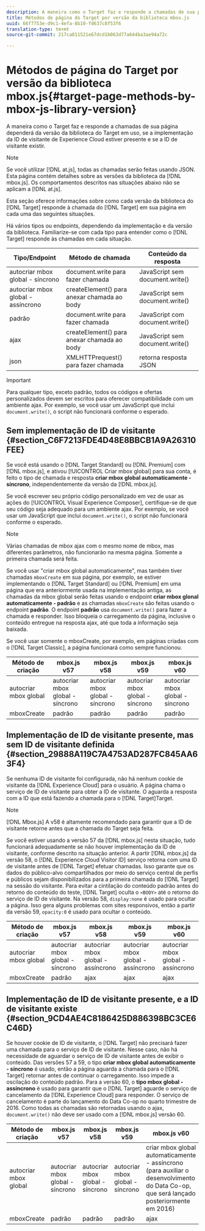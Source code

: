```yaml
---
description: A maneira como o Target faz e responde a chamadas de sua página dependerá da versão da biblioteca do Target em uso, se a implementação da ID de visitante de Experience Cloud estiver presente e se a ID de visitante existir.
title: Métodos de página do Target por versão da biblioteca mbox.js
uuid: 66f7753e-d9c1-4efa-8b10-fd637c8f53f6
translation-type: tm+mt
source-git-commit: 217ca811521e67dcd1b063d77a644ba3ae94a72c

---
```



# Métodos de página do Target por versão da biblioteca mbox.js{#target-page-methods-by-mbox-js-library-version}

A maneira como o Target faz e responde a chamadas de sua página dependerá da versão da biblioteca do Target em uso, se a implementação da ID de visitante de Experience Cloud estiver presente e se a ID de visitante existir.

>[!NOTE]
>
>Se você utilizar [!DNL at.js], todas as chamadas serão feitas usando JSON. Esta página contém detalhes sobre as versões da biblioteca da [!DNL mbox.js]. Os comportamentos descritos nas situações abaixo não se aplicam a [!DNL at.js].

Esta seção oferece informações sobre como cada versão da biblioteca do [!DNL Target] responde à chamada do [!DNL Target] em sua página em cada uma das seguintes situações.

Há vários tipos ou endpoints, dependendo da implementação e da versão da biblioteca. Familiarize-se com cada tipo para entender como o [!DNL Target] responde às chamadas em cada situação.

| Tipo/Endpoint | Método de chamada | Conteúdo da resposta |
|--- |--- |--- |
| autocriar mbox global - síncrono | document.write para fazer chamada | JavaScript sem document.write() |
| autocriar mbox global - assíncrono | createElement() para anexar chamada ao body | JavaScript sem document.write() |
| padrão | document.write para fazer chamada | JavaScript com document.write() |
| ajax | createElement() para anexar chamada ao body | JavaScript sem document.write() |
| json | XMLHTTPrequest() para fazer chamada | retorna resposta JSON |

>[!IMPORTANT]
>
>Para qualquer tipo, exceto padrão, todos os códigos e ofertas personalizados devem ser escritos para oferecer compatibilidade com um ambiente ajax. Por exemplo, se você usar um JavaScript que inclui `document.write()`, o script não funcionará conforme o esperado.

## Sem implementação de ID de visitante {#section_C6F7213FDE4D48E8BBCB1A9A26310FEE}

Se você está usando o [!DNL Target Standard] ou [!DNL Premium] com [!DNL mbox.js], e ativou [!UICONTROL Criar mbox global] para sua conta, é feito o tipo de chamada e resposta **criar mbox global automaticamente - síncrono**, independentemente da versão da [!DNL mbox.js].

Se você escrever seu próprio código personalizado em vez de usar as ações do [!UICONTROL Visual Experience Composer], certifique-se de que seu código seja adequado para um ambiente ajax. Por exemplo, se você usar um JavaScript que inclui `document.write()`, o script não funcionará conforme o esperado.

>[!NOTE]
>
>Várias chamadas de mbox ajax com o mesmo nome de mbox, mas diferentes parâmetros, não funcionarão na mesma página. Somente a primeira chamada será feita.

Se você usar "criar mbox global automaticamente", mas também tiver chamadas `mboxCreate` em sua página, por exemplo, se estiver implementando o [!DNL Target Standard] ou [!DNL Premium] em uma página que era anteriormente usada na implementação antiga, as chamadas da mbox global serão feitas usando o endpoint **criar mbox glonal automaticamente - padrão** e as chamadas `mboxCreate` são feitas usando o endpoint **padrão**. O endpoint **padrão** usa `document.write()` para fazer a chamada e responder. Isso bloqueia o carregamento da página, inclusive o conteúdo entregue na resposta ajax, até que toda a informação seja baixada.

Se você usar somente o mboxCreate, por exemplo, em páginas criadas com o [!DNL Target Classic], a página funcionará como sempre funcionou.

| Método de criação | mbox.js v57 | mbox.js v58 | mbox.js v59 | mbox.js v60 |
|---|---|---|---|---|
| autocriar mbox global | autocriar mbox global - síncrono | autocriar mbox global - síncrono | autocriar mbox global - síncrono | autocriar mbox global - síncrono |
| mboxCreate | padrão | padrão | padrão | padrão |

## Implementação de ID de visitante presente, mas sem ID de visitante definida  {#section_29888A119C7A4753AD287FC845AA63F4}

Se nenhuma ID de visitante foi configurada, não há nenhum cookie de visitante da [!DNL Experience Cloud] para o usuário. A página chama o serviço de ID de visitante para obter a ID de visitante. O aguarda a resposta com a ID que está fazendo a chamada para o [!DNL Target]Target.

>[!NOTE]
>
>[!DNL Mbox.js] A v58 é altamente recomendado para garantir que a ID de visitante retorne antes que a chamada do Target seja feita.

Se você estiver usando a versão 57 da [!DNL mbox.js] nesta situação, tudo funcionará adequadamente se não houver implementação da ID de visitante, conforme descrito na situação anterior. A partir [!DNL mbox.js] da versão 58, o [!DNL Experience Cloud Visitor ID] serviço retorna com uma ID de visitante antes de [!DNL Target] efetuar chamadas. Isso garante que os dados do público-alvo compartilhados por meio do serviço central de perfis e públicos sejam disponibilizados para a primeira chamada do [!DNL Target] na sessão do visitante. Para evitar a cintilação do conteúdo padrão antes do retorno do conteúdo do teste, [!DNL Target] oculta o `<BODY>` até o retorno do serviço de ID de visitante. Na versão 58, `display:none` é usado para ocultar a página. Isso gera alguns problemas com sites responsivos, então a partir da versão 59, `opacity:0` é usado para ocultar o conteúdo.

| Método de criação | mbox.js v57 | mbox.js v58 | mbox.js v59 | mbox.js v60 |
|---|---|---|---|---|
| autocriar mbox global | autocriar mbox global - síncrono | autocriar mbox global - assíncrono | autocriar mbox global - assíncrono | autocriar mbox global - assíncrono |
| mboxCreate | padrão | ajax | ajax | ajax |

## Implementação de ID de visitante presente, e a ID de visitante existe  {#section_9CD4AE4C8186425D886398BC3CE6C46D}

Se houver cookie de ID de visitante, o [!DNL Target] não precisará fazer uma chamada para o serviço de ID de visitante. Nesse caso, não há necessidade de aguardar o serviço de ID de visitante antes de exibir o conteúdo. Das versões 57 a 59, o tipo **criar mbox global automaticamente - síncrono** é usado, então a página aguarda a chamada para o [!DNL Target] retornar antes de continuar o carregamento. Isso impede a oscilação do conteúdo padrão. Para a versão 60, o **tipo mbox global - assíncrono** é usado para garantir que o [!DNL Target] aguarde o serviço de cancelamento da [!DNL Experience Cloud] para responder. O serviço de cancelamento é parte do lançamento do Data Co-op no quarto trimestre de 2016. Como todas as chamadas são retornadas usando o ajax, `document.write()` não deve ser usado com a [!DNL mbox.js] versão 60.

| Método de criação | mbox.js v57 | mbox.js v58 | mbox.js v59 | mbox.js v60 |
|---|---|---|---|---|
| autocriar mbox global | autocriar mbox global - síncrono | autocriar mbox global - síncrono | autocriar mbox global - síncrono | criar mbox global automaticamente - assíncrono (para auxiliar o desenvolvimento do Data Co-op, que será lançado posteriormente em 2016) |
| mboxCreate | padrão | padrão | padrão | ajax |